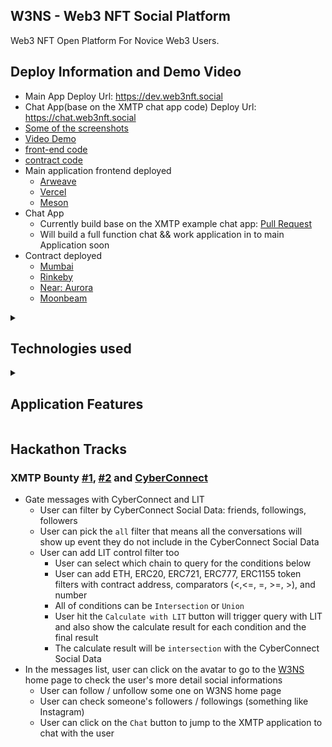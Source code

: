 ## W3NS - Web3 NFT Social Platform

Web3 NFT Open Platform For Novice Web3 Users.

## Deploy Information and Demo Video

* Main App Deploy Url: <https://dev.web3nft.social>
* Chat App(base on the XMTP chat app code) Deploy Url: <https://chat.web3nft.social>
* [Some of the screenshots](./screenshot)
* [Video Demo](#)
* [front-end code](./frontend)
* [contract code](./contract)
* Main application frontend deployed
  * [Arweave](#)
  * [Vercel](https://web3nft.social)
  * [Meson](#)
* Chat App
  * Currently build base on the XMTP example chat app: [Pull Request](https://github.com/xmtp/example-chat-react/pull/62)
  * Will build a full function chat && work application in to main Application soon
* Contract deployed
  * [Mumbai](#)
  * [Rinkeby](#)
  * [Near: Aurora](#)
  * [Moonbeam](#)

<details>
<summary><h2>Technologies used</h2></summary>

* BlockChain Network
  * [ ] Polygon Mumbai testnet
  * [ ] Rinkeby
  * [ ] Near: Aurora
  * [ ] Moonbeam
* Smart Contract Dev Env
  * [ ] Hardhat
  * [ ] Truffle
  * [ ] ChainIDE
* RPC endpoints
  * [x] Infura
* Front-end hosting && image assets && CDN
  * [x] Vercel
  * [ ] Arweave
  * [x] IPFS
  * [x] Meson
* User profiles / Blog posts store / Albumn Store / Permission Control
  * [x] Ceramic
  * [x] Self.ID
  * [x] LIT
  * [x] Bundlr
* Social Graph
  * [x] CyberConnect
  * [ ] KNN3
* Chat
  * [x] XMTP
* Application Tech Stack
  * [x] TailwindCSS
  * [x] Vue3
  * [x] Pinia (state store)
  * [x] PWA
  * [x] Vue-i18n
  * [x] Villus (gql && pinia binding lib)
  * [x] Vite2

</details>

<details>
<summary><h2>Application Features </h2></summary>

* Support all web2 social platform login
  * Easier for new Web3 user (thanks to the Web3Auth)
  * Login by many social platforms
  * Login by metamask/walletconnect
  * While store data to Ceramic, will trigger Self.ID login too
* CyberConnect
  * Follow/unfollow actions
  * Followers list
  * Followings list
* Profile data save on Ceramic
* Web3 LinkTree
  * User can add many social platform link to their W3NS home page
  * Data store on Ceramic
  * Data permission control by LIT
* Search any address to show the Web3 things
  * Use KNN3 to get the NFT user information
* [WIP] Web3 instagram Clone
  * With LIT to have content permission control (user must mint poster's NFT to have access to the page)
* [WIP] Web3 Blogger Clone
  * With LIT to have content permission control (user must mint poster's NFT to have access to the article)
* [WIP] Anyone can create a NFT marketplace without code to earn exchange fee

</details>

## Hackathon Tracks

### XMTP Bounty [#1](https://gitcoin.co/issue/28887), [#2](https://gitcoin.co/issue/28892) and [CyberConnect](https://gitcoin.co/issue/28881)

* Gate messages with CyberConnect and LIT
  * User can filter by CyberConnect Social Data: friends, followings, followers
  * User can pick the `all` filter that means all the conversations will show up event they do not include in the CyberConnect Social Data
  * User can add LIT control filter too
    * User can select which chain to query for the conditions below
    * User can add ETH, ERC20, ERC721, ERC777, ERC1155 token filters with contract address, comparators (<,<=, =, >=, >), and number
    * All of conditions can be `Intersection` or `Union`
    * User hit the `Calculate with LIT` button will trigger query with LIT and also show the calculate result for each condition and the final result
    * The calculate result will be `intersection` with the CyberConnect Social Data
* In the messages list, user can click on the avatar to go to the [W3NS](https://web3nft.social/0xC6E58fb4aFFB6aB8A392b7CC23CD3feF74517F6C) home page to check the user's more detail social informations
  * User can follow / unfollow some one on W3NS home page
  * User can check someone's followers / followings (something like Instagram)
  * User can click on the `Chat` button to jump to the XMTP application to chat with the user
